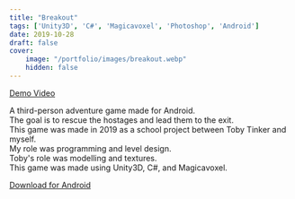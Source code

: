 ```yaml
---
title: "Breakout"
tags: ['Unity3D', 'C#', 'Magicavoxel', 'Photoshop', 'Android']
date: 2019-10-28
draft: false
cover:
    image: "/portfolio/images/breakout.webp"
    hidden: false
---
```

[Demo Video](https://youtu.be/8J8EgPmWjPE)

A third-person adventure game made for Android.  
The goal is to rescue the hostages and lead them to the exit.  
This game was made in 2019 as a school project between Toby Tinker and myself.  
My role was programming and level design.  
Toby's role was modelling and textures.  
This game was made using Unity3D, C#, and Magicavoxel.  

[Download for Android](https://1drv.ms/u/s!AhCA5BqltFh3gWRDUPaJh8Qy07rK?e=3igqUF)
